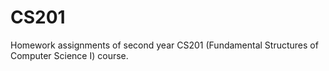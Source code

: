 # CS201
Homework assignments of second year CS201 (Fundamental Structures of Computer Science I) course.
